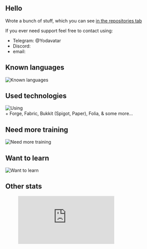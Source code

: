## Hello

Wrote a bunch of stuff, which you can see [in the repositories tab](https://github.com/Yodavatar?tab=repositories)

If you ever need support feel free to contact using:
- Telegram: @Yodavatar
- Discord: 
- email: 

## Known languages
![Known languages](https://skillicons.dev/icons?i=java,python,typescript,js,vuejs,svelte,html,css,cs,bash&perline=10)

## Used technologies
![Using](https://skillicons.dev/icons?i=linux,vscode,idea,github,git,docker,vim,gradle,nginx,cloudflare,vite,vercel,selenium,postgres,sqlite,ps&perline=10)<br>\+ Forge, Fabric, Bukkit (Spigot, Paper), Folia, & some more...

## Need more training
![Need more training](https://skillicons.dev/icons?i=rust,unity&perline=10)

## Want to learn
![Want to learn](https://skillicons.dev/icons?i=tauri,swift,ruby,wasm,cpp,qt&perline=10)

## Other stats

<figure><embed src="https://wakatime.com/share/@17a8cdf0-54fb-45e9-92bc-ada49bd926d7/5a8f3029-d305-426b-8a07-9c6fcb001fe1.svg"></embed></figure>

